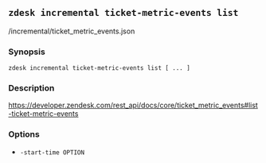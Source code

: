 ## `zdesk incremental ticket-metric-events list`

/incremental/ticket_metric_events.json

### Synopsis

    zdesk incremental ticket-metric-events list [ ... ]

### Description

https://developer.zendesk.com/rest_api/docs/core/ticket_metric_events#list-ticket-metric-events

### Options

* `-start-time OPTION`

